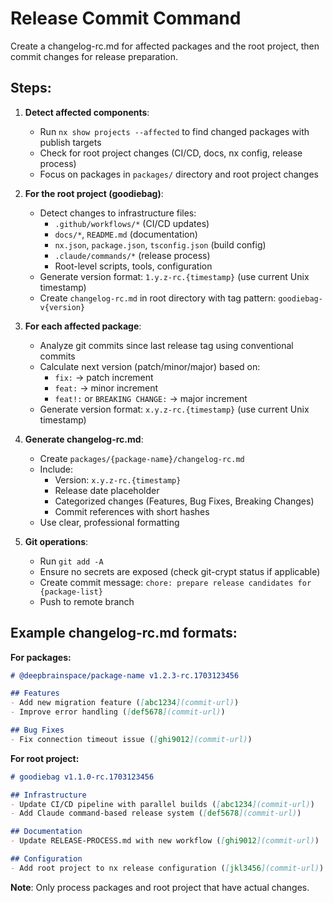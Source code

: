 # Release Commit Command

Create a changelog-rc.md for affected packages and the root project, then commit changes for release preparation.

## Steps:

1. **Detect affected components**:
   - Run `nx show projects --affected` to find changed packages with publish targets
   - Check for root project changes (CI/CD, docs, nx config, release process)
   - Focus on packages in `packages/` directory and root project changes

2. **For the root project (goodiebag)**:
   - Detect changes to infrastructure files:
     - `.github/workflows/*` (CI/CD updates)
     - `docs/*`, `README.md` (documentation)
     - `nx.json`, `package.json`, `tsconfig.json` (build config)
     - `.claude/commands/*` (release process)
     - Root-level scripts, tools, configuration
   - Generate version format: `1.y.z-rc.{timestamp}` (use current Unix timestamp)
   - Create `changelog-rc.md` in root directory with tag pattern: `goodiebag-v{version}`

3. **For each affected package**:
   - Analyze git commits since last release tag using conventional commits
   - Calculate next version (patch/minor/major) based on:
     - `fix:` → patch increment
     - `feat:` → minor increment  
     - `feat!:` or `BREAKING CHANGE:` → major increment
   - Generate version format: `x.y.z-rc.{timestamp}` (use current Unix timestamp)

3. **Generate changelog-rc.md**:
   - Create `packages/{package-name}/changelog-rc.md`
   - Include:
     - Version: `x.y.z-rc.{timestamp}`
     - Release date placeholder
     - Categorized changes (Features, Bug Fixes, Breaking Changes)
     - Commit references with short hashes
   - Use clear, professional formatting

4. **Git operations**:
   - Run `git add -A`
   - Ensure no secrets are exposed (check git-crypt status if applicable)
   - Create commit message: `chore: prepare release candidates for {package-list}`
   - Push to remote branch

## Example changelog-rc.md formats:

**For packages:**
```markdown
# @deepbrainspace/package-name v1.2.3-rc.1703123456

## Features
- Add new migration feature ([abc1234](commit-url))
- Improve error handling ([def5678](commit-url))

## Bug Fixes
- Fix connection timeout issue ([ghi9012](commit-url))
```

**For root project:**
```markdown
# goodiebag v1.1.0-rc.1703123456

## Infrastructure
- Update CI/CD pipeline with parallel builds ([abc1234](commit-url))
- Add Claude command-based release system ([def5678](commit-url))

## Documentation
- Update RELEASE-PROCESS.md with new workflow ([ghi9012](commit-url))

## Configuration
- Add root project to nx release configuration ([jkl3456](commit-url))
```

**Note**: Only process packages and root project that have actual changes.